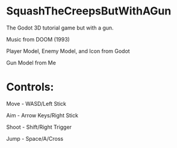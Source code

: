 # SquashTheCreepsButWithAGun
The Godot 3D tutorial game but with a gun.

Music from DOOM (1993)

Player Model, Enemy Model, and Icon from Godot

Gun Model from Me

# Controls:

Move - WASD/Left Stick

Aim - Arrow Keys/Right Stick

Shoot - Shift/Right Trigger

Jump - Space/A/Cross
